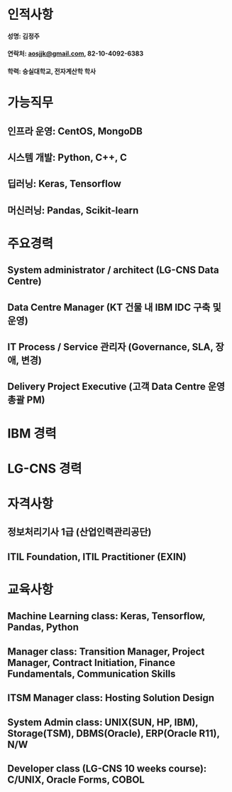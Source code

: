 # 인적사항
#### 성명: 김정주
#### 연락처: aosjjk@gmail.com, 82-10-4092-6383
#### 학력: 숭실대학교, 전자계산학 학사

# 가능직무
## 인프라 운영: CentOS, MongoDB
## 시스템 개발: Python, C++, C
## 딥러닝: Keras, Tensorflow
## 머신러닝: Pandas, Scikit-learn

# 주요경력
## System administrator / architect (LG-CNS Data Centre)
## Data Centre Manager (KT 건물 내 IBM IDC 구축 및 운영)
## IT Process / Service 관리자 (Governance, SLA, 장애, 변경)
## Delivery Project Executive (고객 Data Centre 운영 총괄 PM)

# IBM 경력

# LG-CNS 경력

# 자격사항
## 정보처리기사 1급 (산업인력관리공단)
## ITIL Foundation, ITIL Practitioner (EXIN)

# 교육사항
## Machine Learning class: Keras, Tensorflow, Pandas, Python
## Manager class: Transition Manager, Project Manager, Contract Initiation, Finance Fundamentals, Communication Skills
## ITSM Manager class: Hosting Solution Design
## System Admin class: UNIX(SUN, HP, IBM), Storage(TSM), DBMS(Oracle), ERP(Oracle R11), N/W
## Developer class (LG-CNS 10 weeks course): C/UNIX, Oracle Forms, COBOL
